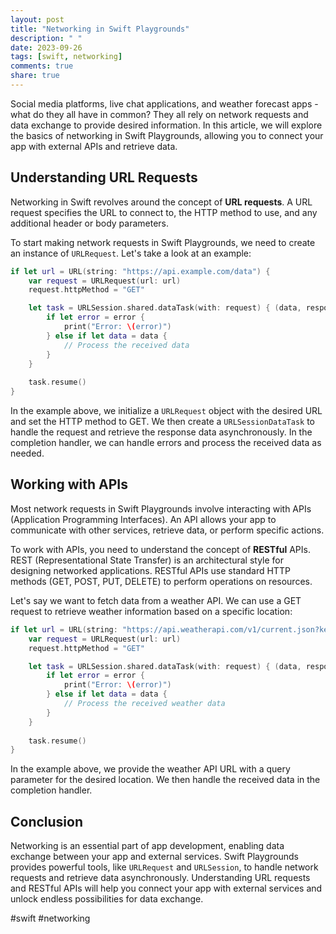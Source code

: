 ```yaml
---
layout: post
title: "Networking in Swift Playgrounds"
description: " "
date: 2023-09-26
tags: [swift, networking]
comments: true
share: true
---
```


Social media platforms, live chat applications, and weather forecast apps - what do they all have in common? They all rely on network requests and data exchange to provide desired information. In this article, we will explore the basics of networking in Swift Playgrounds, allowing you to connect your app with external APIs and retrieve data.

## Understanding URL Requests

Networking in Swift revolves around the concept of **URL requests**. A URL request specifies the URL to connect to, the HTTP method to use, and any additional header or body parameters.

To start making network requests in Swift Playgrounds, we need to create an instance of `URLRequest`. Let's take a look at an example:

```swift
if let url = URL(string: "https://api.example.com/data") {
    var request = URLRequest(url: url)
    request.httpMethod = "GET"

    let task = URLSession.shared.dataTask(with: request) { (data, response, error) in
        if let error = error {
            print("Error: \(error)")
        } else if let data = data {
            // Process the received data
        }
    }
    
    task.resume()
}
```

In the example above, we initialize a `URLRequest` object with the desired URL and set the HTTP method to GET. We then create a `URLSessionDataTask` to handle the request and retrieve the response data asynchronously. In the completion handler, we can handle errors and process the received data as needed.

## Working with APIs

Most network requests in Swift Playgrounds involve interacting with APIs (Application Programming Interfaces). An API allows your app to communicate with other services, retrieve data, or perform specific actions.

To work with APIs, you need to understand the concept of **RESTful** APIs. REST (Representational State Transfer) is an architectural style for designing networked applications. RESTful APIs use standard HTTP methods (GET, POST, PUT, DELETE) to perform operations on resources.

Let's say we want to fetch data from a weather API. We can use a GET request to retrieve weather information based on a specific location:

```swift
if let url = URL(string: "https://api.weatherapi.com/v1/current.json?key=YOUR_API_KEY&q=London") {
    var request = URLRequest(url: url)
    request.httpMethod = "GET"

    let task = URLSession.shared.dataTask(with: request) { (data, response, error) in
        if let error = error {
            print("Error: \(error)")
        } else if let data = data {
            // Process the received weather data
        }
    }
    
    task.resume()
}
```

In the example above, we provide the weather API URL with a query parameter for the desired location. We then handle the received data in the completion handler.

## Conclusion

Networking is an essential part of app development, enabling data exchange between your app and external services. Swift Playgrounds provides powerful tools, like `URLRequest` and `URLSession`, to handle network requests and retrieve data asynchronously. Understanding URL requests and RESTful APIs will help you connect your app with external services and unlock endless possibilities for data exchange.

#swift #networking